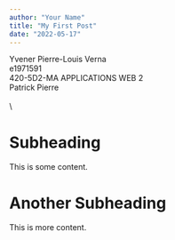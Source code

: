 ```yaml
---
author: "Your Name"
title: "My First Post"
date: "2022-05-17"
---
```


Yvener Pierre-Louis Verna \
e1971591 \
420-5D2-MA APPLICATIONS WEB 2 \
Patrick Pierre \
 \
  \
# Subheading
This is some content.
# Another Subheading
This is more content.
